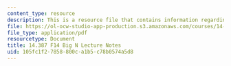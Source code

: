 ```yaml
---
content_type: resource
description: This is a resource file that contains information regarding big N.
file: https://ol-ocw-studio-app-production.s3.amazonaws.com/courses/14-387-applied-econometrics-mostly-harmless-big-data-fall-2014/105fc1f27858800ca1b5c78b0574a5d8_MIT14_387F14_BigN.pdf
file_type: application/pdf
resourcetype: Document
title: 14.387 F14 Big N Lecture Notes
uid: 105fc1f2-7858-800c-a1b5-c78b0574a5d8
---
```

